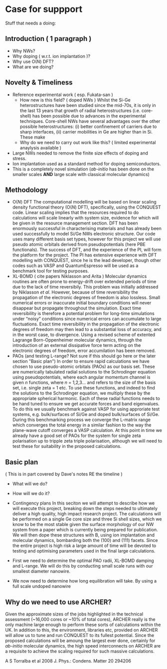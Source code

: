 # Case for suppport

Stuff that needs a doing:

## Introduction ( 1 paragraph )
  - Why NWs?
  - Why doping ( w.r.t. ion implantation )?
  - Why use O(*N*) DFT?
  - What are we doing?
  
## Novelty & Timeliness
  - Reference experimental work ( esp. Fukata-san )
    - How new is this field? ( doped NWs )
Whilst the Si-Ge heterostructures have been studied since the mid-70s, it is only in the last 13 years that growth of radial heterostructures (i.e. core-shell) has been possible due to advances in the experimental techniques. Core-shell NWs have several advantages over the other possible heterostructures: (i) better confinement of carriers due to sharp interfaces, (ii) carrier mobilities in Ge are higher than in Si. These make 
    - Why do we need to carry out work like this? ( limited experimental anaylysis available )
  - Large NWs needed to remove the finite size effects of doping and stress.
  - Ion implantation used as a standard method for doping semiconductors.
  - This is a completely novel simulation (*ab-initio* has been done on the smaller scales **AND** large scale with classical molecular dynamics)
  
## Methodology
  - O(*N*) DFT
The computational modelling will be based on linear scaling density functional theory (O(*N*) DFT), specifically, using the CONQUEST code. Linear scaling implies that the resources required to do calculations will scale linearly with system size, evidence for which will be given in the resource management section. DFT has been enormously successful in characterising materials and has already been used successfully to model Si/Ge NWs electronic structure. Our code uses many different basis set types, however for this project we will use pseudo atomic orbitals derived from pseudopotentials (here PBE functionals). The success of DFT, and the experience of the PI, will form the platform for the project. The PI has extensive experience with DFT modelling with CONQUEST, since he is the lead developer, though other codes such as VASP and QuantumEspresso will be used as a benchmark tool for testing purposes.
  - XL-BOMD ( cite papers Niklasson and Arita )
Molecular dynamics routines are often prone to energy-drift over extended periods of time due to the lack of time reversibily. This problem was initially addressed by Niklasson *et al*. However, because of time reversibility the propagation of the electronic degrees of freedom is also lossless. Small numerical errors or inaccurate initial boundary conditions will never disappear but propagate throughout the simulation. Exact time reversibility is therefore a potential problem for long-time simulations under “noisy” conditions since numerical errors can accumulate to large fluctuations. Exact time reversibility in the propagation of the electronic degrees of freedom may then lead to a substantial loss of accuracy, and in the worst case, to divergence. Using a revised scheme of extented Lagrange Born-Oppenheimer molecular dynamics, through the introduction of an external dissipative force term acting on the electronic degrees of freedom, error accumilation has been removed.
  - PAOs (and testing L-range? Not sure if this should go here or the later section "Basic plan")
In order to ensure rapid calculations we have chosen to use pseudo-atomic orbitals (PAOs) as our basis set. These are numerically tabulated radial solutions to the Schrodinger equation using pseudopotentials, where each angular momentum channel is given *n* functions, where *n* = 1,2,3... and refers to the size of the basis set, i.e. single zeta = 1 etc. To use these functions, and indeed to find the solutions to the Schrodinger equation, we multiply these by the appropriate spherical harmonic. Each of these radial functions needs to be hand tuned to ensure we get accurate forces and band eigenvalues. To do this we usually benchmark against VASP for using approriate test systems, e.g. bulk/surfaces of Si/Ge and doped bulk/surfaces of Si/Ge. During this benchmarking process we converge the L-matrix range which converges the total energy in a similar fashion to the way the plane-wave cutoff converges a VASP calculation. At this point in time we already have a good set of PAOs for the system for single zeta polarisation up to tripple zeta triple polarisation, although we will need to test these for suitability in the proposed calculations. 
  
## Basic plan
( This is in part covered by Dave's notes RE the timeline )
  - What will we do? 
  - How will we do it? 
  - Contingency plans
In this seciton we will attempt to describe how we will execute this project, breaking down the steps needed to ultimately deliver a high quality, high impact research project. The calculations will be performed on a single Ge core size and three Si shell sizes, which we know to be the most stable given the surface morphology of our NW system from a paper which is currently being prepared for publication. We will then dope these structures with B, using ion implantation and molecular dynamics, bombarding both the (100) and (111) facets. Since the entire project is high risk a large amount of time will be devoted to testing and optimising parameters used in the final large calculations. 

- First we need to determine the optimal PAO radii, XL-BOMD damping and L-range. We will do this by conducting small scale runs with our smallest diameter nanowire. 
- We now need to determine how long equilibration will take. By using a full scale undoped nanowire
  
## Why do we need to use ARCHER?

Given the approximate sizes of the jobs highlighted in the technical assessment (~16,000 cores or ~10% of total cores), ARCHER really is the only machine large enough to perform these sorts of calculations within the UK. In addition to this, the environment, libraries etc, provided on ARCHER will allow us to tune and run CONQUEST to its fullest potential. Since the proposed calculations will be amoung the largest ever done, certainly for *ab-initio* molecular dynamics, the high speed interconnects on ARCHER are a requisite to achieve the scaling required for such massive calculations.


A S Torralba et al 2008 J. Phys.: Condens. Matter 20 294206
